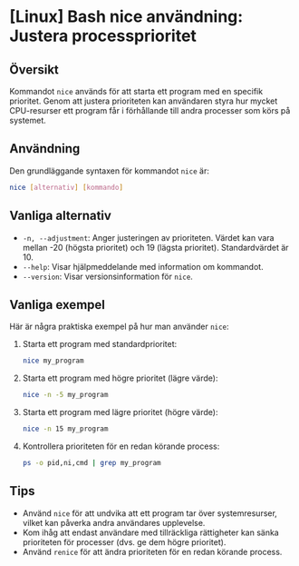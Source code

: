 # [Linux] Bash nice användning: Justera processprioritet

## Översikt
Kommandot `nice` används för att starta ett program med en specifik prioritet. Genom att justera prioriteten kan användaren styra hur mycket CPU-resurser ett program får i förhållande till andra processer som körs på systemet.

## Användning
Den grundläggande syntaxen för kommandot `nice` är:

```bash
nice [alternativ] [kommando]
```

## Vanliga alternativ
- `-n, --adjustment`: Anger justeringen av prioriteten. Värdet kan vara mellan -20 (högsta prioritet) och 19 (lägsta prioritet). Standardvärdet är 10.
- `--help`: Visar hjälpmeddelande med information om kommandot.
- `--version`: Visar versionsinformation för `nice`.

## Vanliga exempel
Här är några praktiska exempel på hur man använder `nice`:

1. Starta ett program med standardprioritet:
    ```bash
    nice my_program
    ```

2. Starta ett program med högre prioritet (lägre värde):
    ```bash
    nice -n -5 my_program
    ```

3. Starta ett program med lägre prioritet (högre värde):
    ```bash
    nice -n 15 my_program
    ```

4. Kontrollera prioriteten för en redan körande process:
    ```bash
    ps -o pid,ni,cmd | grep my_program
    ```

## Tips
- Använd `nice` för att undvika att ett program tar över systemresurser, vilket kan påverka andra användares upplevelse.
- Kom ihåg att endast användare med tillräckliga rättigheter kan sänka prioriteten för processer (dvs. ge dem högre prioritet).
- Använd `renice` för att ändra prioriteten för en redan körande process.
